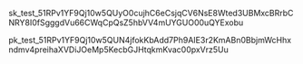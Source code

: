 sk_test_51RPv1YF9Qj10w5QUyO0cujhC6eCsjqCV6NsE8Wted3UBMxcBRrbCNRY8I0fSgggdVu66CWqCpQsZ5hbVV4mUYGUO00uQYExobu

pk_test_51RPv1YF9Qj10w5QUN4jfokKbAdd7Ph9AIE3r2KmABn0BbjmWcHhxndmv4preihaXVDiJOeMp5KecbGJHtqkmKvac00pxVrz5Uu